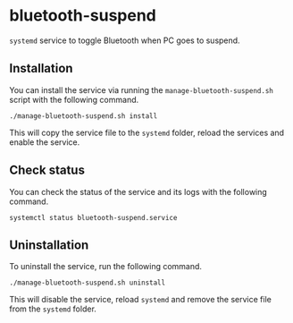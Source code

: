 # bluetooth-suspend
`systemd` service to toggle Bluetooth when PC goes to suspend.

## Installation

You can install the service via running the `manage-bluetooth-suspend.sh` script with the following command.

```shell
./manage-bluetooth-suspend.sh install
```

This will copy the service file to the `systemd` folder, reload the services and enable the service.

## Check status

You can check the status of the service and its logs with the following command.

```shell
systemctl status bluetooth-suspend.service
```

## Uninstallation

To uninstall the service, run the following command.

```shell
./manage-bluetooth-suspend.sh uninstall
```

This will disable the service, reload `systemd` and remove the service file from the `systemd` folder.
